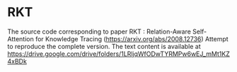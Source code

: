 # RKT
The source code corresponding to paper RKT : Relation-Aware Self-Attention for Knowledge Tracing (https://arxiv.org/abs/2008.12736)
Attempt to reproduce the complete version.
The text content is available at https://drive.google.com/drive/folders/1LRljqWfODwTYRMPw6wEJ_mMt1KZ4xBDk
